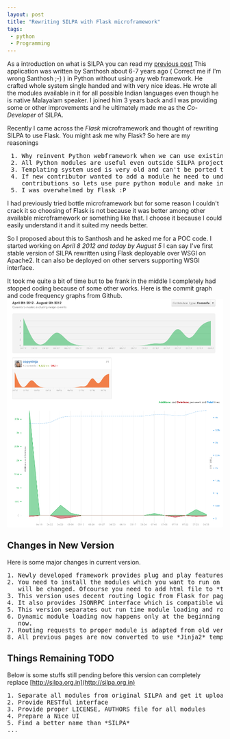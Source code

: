 ```yaml
---
layout: post
title: "Rewriting SILPA with Flask microframework"
tags:
 - python
 - Programming
---
```


As a introduction on what is SILPA you can read my [previous post](http://copyninja.info/2010/05/silpa-an-indian-language-processing-application.html)
This application was written by Santhosh about 6-7 years ago ( Correct me if I'm wrong Santhosh ;-) ) in Python without using any web framework.
He crafted whole system single handed and with very nice ideas. He wrote all the modules available in it for all possible Indian languages even
though he is native Malayalam speaker. I joined him 3 years back and I was providing some or other improvements and he ultimately made me
as the *Co-Developer* of SILPA.

Recently I came across the *Flask* microframework and thought of rewriting SILPA to use Flask. You might ask me why Flask? So here are
my reasonings
<pre>
 1. Why reinvent Python webframework when we can use existing? Besides maintaining a not so well known framework code which is not written by you will be difficult    and time consuming.
 2. All Python modules are useful even outside SILPA project why make them dependent on SILPA code?
 3. Templating system used is very old and can't be ported to new Python version lets use something which is new and portable
 4. If new contributor wanted to add a module he need to understand SILPA framework to write and integrate it. This might be discouraging new
    contributions so lets use pure python module and make integration with SILPA straight forward.
 5. I was overwhelmed by Flask :P
</pre>

I had previously tried bottle microframework but for some reason I couldn't crack it so choosing of Flask is not because it was better among other available microframework or something like that. I choose it because I could easily understand it and it suited my needs better.

So I proposed about this to Santhosh and he asked me for a POC code. I started working on *April 8 2012 and today by August 5* I can say
I've first stable version of SILPA rewritten using Flask deployable over WSGI on Apache2. It can also be deployed on other servers supporting
WSGI interface. 

It took me quite a bit of time but to be frank in the middle I completely had stopped coding because of some other works. Here is the commit graph
and code frequency graphs from Github.
<br/>
<img class="post" src='/images/commit-graph-silpa.png' align="center" caption="Commit Graph"/>
<br/>
<img class="post" src='images/code-frequency-silpa.png' align="center" caption="Code Frequency"/>

Changes in New Version
----------------------
Here is some major changes in current version.
<pre>
1. Newly developed framework provides plug and play features for new modules.
2. You need to install the modules which you want to run on it separately using PIP and only minimal code change is required. Only configuration and webbridge.py 
   will be changed. Ofcourse you need to add html file to *templates* folder.
3. This version uses decent routing logic from Flask for page serving.
4. It also provides JSONRPC interface which is compatible with previous version but only with method name changed.
5. This version separates out run time module loading and routing the request to modules.
6. Dynamic module loading now happens only at the beginning of application, so if I want to implement caching for particular services it will be straight forward
   now.
7. Routing requests to proper module is adapted from old version with few modifications
8. All previous pages are now converted to use *Jinja2* template system.
</pre>

Things Remaining TODO
----------------------
Below is some stuffs still pending before this version can completely replace [http://silpa.org.in](http://silpa.org.in)
<pre>
1. Separate all modules from original SILPA and get it uploaded to pypi
2. Provide RESTful interface
3. Provide proper LICENSE, AUTHORS file for all modules 
4. Prepare a Nice UI
5. Find a better name than *SILPA*
...
</pre>
